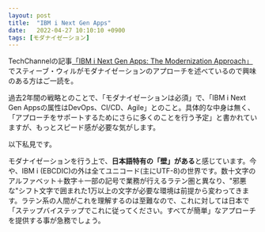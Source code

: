 ```yaml
---
layout: post
title:  "IBM i Next Gen Apps"
date:   2022-04-27 10:10:10 +0900
tags: [モダナイゼーション]
---
```

TechChannelの記事[「IBM i Next Gen Apps: The Modernization Approach」](https://techchannel.com/Trends/04/2022/ibm-i-next-gen-apps)でスティーブ・ウィルがモダナイゼーションのアプローチを述べているので興味のある方はご一読を。

過去2年間の戦略とのことで、「モダナイゼーションは必須」で、「IBM i Next Gen Appsの属性はDevOps、CI/CD、Agile」とのこと。具体的な中身は無く、「アプローチをサポートするためにさらに多くのことを行う予定」と書かれていますが、もっとスピード感が必要な気がします。

以下私見です。

モダナイゼーションを行う上で、**日本語特有の「壁」がある**と感じています。今や、IBM i (EBCDIC)の外は全てユニコード(主にUTF-8)の世界です。数十文字のアルファベット＋数字＋一部の記号で業務が行えるラテン圏と異なり、"邪悪な"シフト文字で囲まれた1万以上の文字が必要な環境は前提から変わってきます。ラテン系の人間がこれを理解するのは至難なので、これに対しては日本で「ステップバイステップでこれに従ってください。すべてが簡単」なアプローチを提供する事が急務でしょう。
